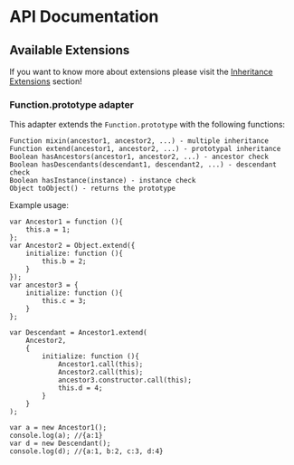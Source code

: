 # API Documentation

## Available Extensions

If you want to know more about extensions please visit the [Inheritance Extensions](../extension.md) section!

### Function.prototype adapter

This adapter extends the `Function.prototype` with the following functions:

    Function mixin(ancestor1, ancestor2, ...) - multiple inheritance
    Function extend(ancestor1, ancestor2, ...) - prototypal inheritance
    Boolean hasAncestors(ancestor1, ancestor2, ...) - ancestor check
    Boolean hasDescendants(descendant1, descendant2, ...) - descendant check
    Boolean hasInstance(instance) - instance check
    Object toObject() - returns the prototype

Example usage:

    var Ancestor1 = function (){
        this.a = 1;
    };
    var Ancestor2 = Object.extend({
        initialize: function (){
            this.b = 2;
        }
    });
    var ancestor3 = {
        initialize: function (){
            this.c = 3;
        }
    };

    var Descendant = Ancestor1.extend(
        Ancestor2,
        {
            initialize: function (){
                Ancestor1.call(this);
                Ancestor2.call(this);
                ancestor3.constructor.call(this);
                this.d = 4;
            }
        }
    );

    var a = new Ancestor1();
    console.log(a); //{a:1}
    var d = new Descendant();
    console.log(d); //{a:1, b:2, c:3, d:4}
